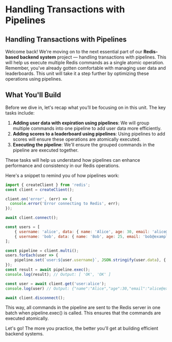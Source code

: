 # Handling Transactions with Pipelines

## Handling Transactions with Pipelines
Welcome back! We're moving on to the next essential part of our **Redis-based backend system** project — handling transactions with pipelines. This will help us execute multiple Redis commands as a single atomic operation. Remember, you've already gotten comfortable with managing user data and leaderboards. This unit will take it a step further by optimizing these operations using pipelines.

## What You'll Build
Before we dive in, let's recap what you’ll be focusing on in this unit. The key tasks include:

1. **Adding user data with expiration using pipelines**: We will group multiple commands into one pipeline to add user data more efficiently.
2. **Adding scores to a leaderboard using pipelines**: Using pipelines to add scores will ensure these operations are atomically executed.
3. **Executing the pipeline**: We'll ensure the grouped commands in the pipeline are executed together.

These tasks will help us understand how pipelines can enhance performance and consistency in our Redis operations.

Here's a snippet to remind you of how pipelines work:

```JavaScript
import { createClient } from 'redis';
const client = createClient();

client.on('error', (err) => {
  console.error('Error connecting to Redis', err);
});

await client.connect();

const users = [
    { username: 'alice', data: { name: 'Alice', age: 30, email: 'alice@example.com' } },
    { username: 'bob', data: { name: 'Bob', age: 25, email: 'bob@example.com' } }
];

const pipeline = client.multi();
users.forEach(user => {
    pipeline.set(`user:${user.username}`, JSON.stringify(user.data), { 'EX': 86400 });
});
const result = await pipeline.exec();
console.log(result); // Output: [ 'OK', 'OK' ]

const user = await client.get('user:alice');
console.log(user) // Output: {"name":"Alice","age":30,"email":"alice@example.com"}

await client.disconnect();
```

This way, all commands in the pipeline are sent to the Redis server in one batch when pipeline.exec() is called. This ensures that the commands are executed atomically.

Let's go! The more you practice, the better you'll get at building efficient backend systems.
